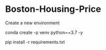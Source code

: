 # Boston-Housing-Price

Create a new environment 

conda create -p venv python==3.7 -y

pip install -r requirements.txt

